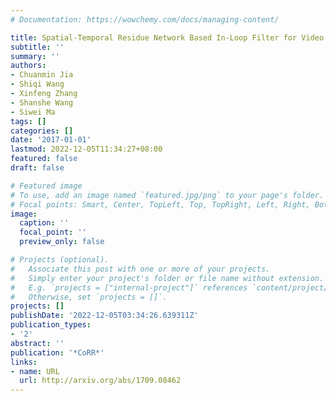 ```yaml
---
# Documentation: https://wowchemy.com/docs/managing-content/

title: Spatial-Temporal Residue Network Based In-Loop Filter for Video Coding
subtitle: ''
summary: ''
authors:
- Chuanmin Jia
- Shiqi Wang
- Xinfeng Zhang
- Shanshe Wang
- Siwei Ma
tags: []
categories: []
date: '2017-01-01'
lastmod: 2022-12-05T11:34:27+08:00
featured: false
draft: false

# Featured image
# To use, add an image named `featured.jpg/png` to your page's folder.
# Focal points: Smart, Center, TopLeft, Top, TopRight, Left, Right, BottomLeft, Bottom, BottomRight.
image:
  caption: ''
  focal_point: ''
  preview_only: false

# Projects (optional).
#   Associate this post with one or more of your projects.
#   Simply enter your project's folder or file name without extension.
#   E.g. `projects = ["internal-project"]` references `content/project/deep-learning/index.md`.
#   Otherwise, set `projects = []`.
projects: []
publishDate: '2022-12-05T03:34:26.639311Z'
publication_types:
- '2'
abstract: ''
publication: '*CoRR*'
links:
- name: URL
  url: http://arxiv.org/abs/1709.08462
---
```

